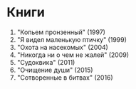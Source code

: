# Книги

 1. "Копьем пронзенный" (1997)
 2. "Я видел маленькую птичку" (1999)
 3. "Охота на насекомых" (2004)
 4. "Никогда ни о чем не жалей" (2009)
 5. "Судоквика" (2011)
 6. "Очищение души" (2015)
 7. "Сотворенные в битвах" (2016)
